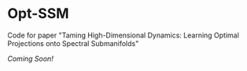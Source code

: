 # Opt-SSM
Code for paper "Taming High-Dimensional Dynamics: Learning Optimal Projections onto Spectral Submanifolds"

*Coming Soon!*
